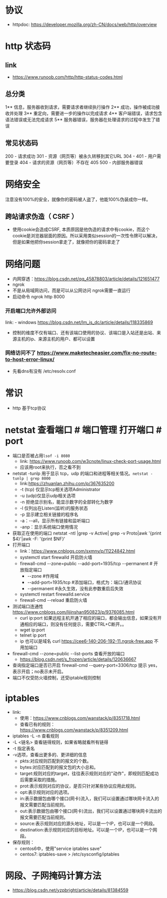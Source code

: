 # 协议
- httpdoc: https://developer.mozilla.org/zh-CN/docs/web/http/overview 
# http 状态码
## link
- https://www.runoob.com/http/http-status-codes.html
## 总分类
1**	信息，服务器收到请求，需要请求者继续执行操作
2**	成功，操作被成功接收并处理
3**	重定向，需要进一步的操作以完成请求
4**	客户端错误，请求包含语法错误或无法完成请求
5**	服务器错误，服务器在处理请求的过程中发生了错误
## 常见状态码
200 - 请求成功
301 - 资源（网页等）被永久转移到其它URL
304 - 
401 - 用户需要登录
404 - 请求的资源（网页等）不存在
405 
500 - 内部服务器错误

# 网络安全
注意没有100%的安全，就像你的密码被人盗了，他能100%伪装成你一样。
## 跨站请求伪造（ CSRF ）
- 使用cookie会造成CSRF, 本质原因是他伪造的请求中有cookie，而这个cookie是浏览器层面的原因。所以采用类似session的一次性令牌可以解决，但是如果他把你session拿走了，就像把你的密码拿走了
# 网络问题
- 内网穿透：https://blog.csdn.net/qq_45878803/article/details/121651477
- ngrok
- 不是从局域网访问，而是可以从公网访问 ngrok需要一直运行
- 启动命令 ngrok http 8000

### 开启端口允许外部访问 
link:
	- windows https://blog.csdn.net/lm_is_dc/article/details/118335869
- 控制的维度不仅有端口、还有该端口使用的协议、该端口是入站还是出站、来源主机的ip、来源主机的用户、都可以设置
### 网络访问不了 https://www.maketecheasier.com/fix-no-route-to-host-error-linux/
- 先看dns有没有 /etc/resolv.conf

# 常识
- http 基于tcp协议

# netstat 查看端口 # 端口管理 打开端口 # port
   - 端口是否被占用`lsof -i 8080`
     - link: https://www.runoob.com/w3cnote/linux-check-port-usage.html
     - 应该用root来执行，否之看不到
   - netstat -tunlp 用于显示 tcp，udp 的端口和进程等相关情况。`netstat -tunlp | grep 8000`
     - link:https://zhuanlan.zhihu.com/p/367635200 
     - -t (tcp) 仅显示tcp相关选项Administrator  
     - -u (udp)仅显示udp相关选项
     - -n 拒绝显示别名，能显示数字的全部转化为数字
     - -l 仅列出在Listen(监听)的服务状态
     - -p 显示建立相关链接的程序名
     - -a：--all，显示所有链接和监听端口
     - -anp：显示系统端口使用情况
   - 获取正在使用的端口 netstat -ntl |grep -v Active| grep -v Proto|awk '{print $4}'|awk -F: '{print $NF}' 
   - 打开端口
      - link：https://www.cnblogs.com/sxmny/p/11224842.html
      - systemctl start firewalld 开启防火墙 
      - firewall-cmd --zone=public --add-port=1935/tcp --permanent # 开放指定端口
         - --zone #作用域
         - --add-port=1935/tcp  #添加端口，格式为：端口/通讯协议
         - --permanent  #永久生效，没有此参数重启后失效
      - systemctl restart firewalld.service
      -  firewall-cmd --reload 重启防火墙
   - 测试端口连通性 https://www.cnblogs.com/lijinshan950823/p/9376085.html
      - curl ip:port 如果远程主机开通了相应的端口，都会输出信息，如果没有开通相应的端口，则没有任何提示，需要CTRL+C断开。。
      - wget ip:port
      - telnet ip port 
      - ip 也可以是域名 curl  https://cee6-140-206-192-11.ngrok-free.app 不用加端口
   - firewall-cmd --zone=public --list-ports 查看开放的端口
      - https://blog.csdn.net/s_frozen/article/details/120636667
   - 查询指定端口是否已开启 firewall-cmd --query-port=3306/tcp 提示 yes，表示开启；no表示未开启。
   - 端口不仅受防火墙控制，还受iptable规则控制
# iptables
- link: 
   - 使用：https://www.cnblogs.com/wanstack/p/8351718.html
   - 查看已有的规则：https://www.cnblogs.com/wanstack/p/8351209.html
- iptables -L -n 查看规则
- -L <链名> 查看链得规则，如果省略就看所有链得
- -t 指定表名
- -v选项，查看出更多的、更详细的信息
   - pkts:对应规则匹配到的报文的个数。
   - bytes:对应匹配到的报文包的大小总和。
   - target:规则对应的target，往往表示规则对应的"动作"，即规则匹配成功后需要采取的措施。
   - prot:表示规则对应的协议，是否只针对某些协议应用此规则。
   - opt:表示规则对应的选项。
   - in:表示数据包由哪个接口(网卡)流入，我们可以设置通过哪块网卡流入的报文需要匹配当前规则。
   - out:表示数据包由哪个接口(网卡)流出，我们可以设置通过哪块网卡流出的报文需要匹配当前规则。
   - source:表示规则对应的源头地址，可以是一个IP，也可以是一个网段。
   - destination:表示规则对应的目标地址。可以是一个IP，也可以是一个网段。
- 保存规则：
   - centos6中，使用"service iptables save"
   - centos7: iptables-save > /etc/sysconfig/iptables

# 网段、子网掩码计算方法
- https://blog.csdn.net/yzpbright/article/details/81384559
